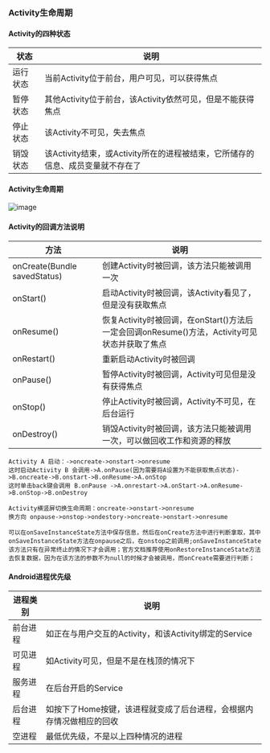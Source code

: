 ### Activity生命周期
#### Activity的四种状态

|状态|说明|
|------|------|
|运行状态|当前Activity位于前台，用户可见，可以获得焦点|
|暂停状态|其他Activity位于前台，该Activity依然可见，但是不能获得焦点|
|停止状态|该Activity不可见，失去焦点|
|销毁状态|该Activity结束，或Activity所在的进程被结束，它所储存的信息、成员变量就不存在了|

#### Activity生命周期
![image](https://github.com/ningbaoqi/Shell/blob/master/gif/pic-1.jpg) 

#### Activity的回调方法说明

|方法|说明|
|------|------|
|onCreate(Bundle savedStatus)|创建Activity时被回调，该方法只能被调用一次|
|onStart()|启动Activity时被回调，该Activity看见了，但是没有获取焦点|
|onResume()|恢复Activity时被回调，在onStart()方法后一定会回调onResume()方法，Activity可见状态并获取了焦点|
|onRestart()|重新启动Activity时被回调|
|onPause()|暂停Activity时被回调，Activity可见但是没有获得焦点|
|onStop()|停止Activity时被回调，Activity不可见，在后台运行|
|onDestroy()|销毁Activity时被回调，该方法只能被调用一次，可以做回收工作和资源的释放|

```
Activity A 启动：->oncreate->onstart->onresume
这时启动Activity B 会调用->A.onPause(因为需要将A设置为不能获取焦点状态)->B.oncreate->B.onstart->B.onResume->A.onStop
这时单击back键会调用 B.onPause ->A.onrestart->A.onStart->A.onResume->B.onStop->B.onDestroy
```

```
Activity横竖屏切换生命周期：oncreate->onstart->onresume
换方向 onpause->onstop->ondestory->oncreate->onstart->onresume

可以在onSaveInstanceState方法中保存信息，然后在onCreate方法中进行判断拿取，其中onSaveInstanceState方法在onpause之后，在onstop之前调用;onSaveInstanceState该方法只有在异常终止的情况下才会调用；官方文档推荐使用onRestoreInstanceState方法去恢复数据，因为在该方法的参数不为null的时候才会被调用，而onCreate需要进行判断；
```
#### Android进程优先级

|进程类别|说明|
|------|------|
|前台进程|如正在与用户交互的Activity，和该Activity绑定的Service|
|可见进程|如Activity可见，但是不是在栈顶的情况下|
|服务进程|在后台开启的Service|
|后台进程|如按下了Home按键，该进程就变成了后台进程，会根据内存情况做相应的回收|
|空进程|最低优先级，不是以上四种情况的进程|
